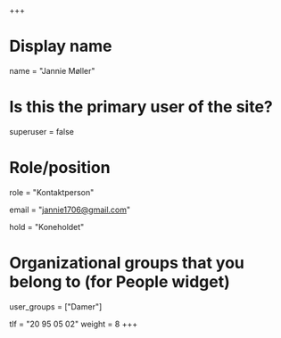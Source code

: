 +++
# Display name
name = "Jannie Møller"

# Is this the primary user of the site?
superuser = false

# Role/position
role = "Kontaktperson"

email = "jannie1706@gmail.com"

hold = "Koneholdet"

# Organizational groups that you belong to (for People widget)
user_groups = ["Damer"]

tlf = "20 95 05 02"
weight = 8
+++

